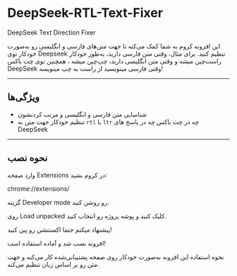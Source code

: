 # DeepSeek-RTL-Text-Fixer
DeepSeek Text Direction Fixer

این افزونه کروم به شما کمک می‌کنه تا جهت متن‌های فارسی و انگلیسی رو به‌صورت خودکار توی Deepseek تنظیم کنید. برای مثال، وقتی متن فارسی دارید، به‌طور خودکار راست‌چین میشه و وقتی متن انگلیسی دارید، چپ‌چین میشه ، همچنین توی چت باکس DeepSeek وقتی فارسی مینویسید از راست به چپ مینویسه!

---
## ویژگی‌ها
- شناسایی متن فارسی و انگلیسی و مرتب کردنشون
- تنظیم خودکار جهت متن به `rtl` یا `ltr` چه در چت باکس چه در پاسخ های DeepSeek

---

## نحوه نصب
وارد صفحه Extensions در کروم بشید:

chrome://extensions/

گزینه Developer mode رو روشن کنید.

روی Load unpacked کلیک کنید و پوشه پروژه رو انتخاب کنید.

پیشنهاد میکنم حتما اکستنشن رو پین کنید!

افزونه نصب شد و آماده استفاده است!

نحوه استفاده این افزونه به‌صورت خودکار روی صفحه‌ پشتیبانی‌شده کار می‌کنه و جهت متن رو بر اساس زبان تنظیم می‌کنه.
